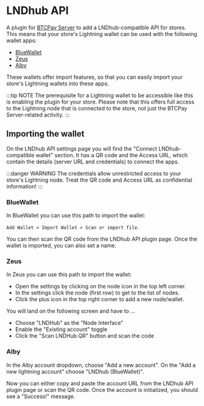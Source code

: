# LNDhub API

A plugin for [BTCPay Server](https://github.com/btcpayserver) to add a LNDhub-compatible API for stores.
This means that your store's Lightning wallet can be used with the following wallet apps:

* [BlueWallet](https://bluewallet.io/)
* [Zeus](https://zeusln.app/)
* [Alby](https://getalby.com/)

These wallets offer import features, so that you can easily import your store's Lightning wallets into these apps.

:::tip NOTE
The prerequisite for a Lightning wallet to be accessible like this is enabling the plugin for your store.
Please note that this offers full access to the Lightning node that is connected to the store, not just the BTCPay Server-related activity.
:::

## Importing the wallet

On the LNDhub API settings page you will find the "Connect LNDhub-compatible wallet" section.
It has a QR code and the Access URL, which contain the details (server URL and credentials) to connect the apps.

:::danger WARNING
The credentials allow unrestricted access to your store's Lightning node.
Treat the QR code and Access URL as confidential information!
:::

### BlueWallet

In BlueWallet you can use this path to import the wallet:

`Add Wallet > Import Wallet > Scan or import file`.

You can then scan the QR code from the LNDhub API plugin page.
Once the wallet is imported, you can also set a name.

### Zeus

In Zeus you can use this path to import the wallet:

* Open the settings by clicking on the node icon in the top left corner.
* In the settings click the node (first row) to get to the list of nodes.
* Click the plus icon in the top right corner to add a new node/wallet.

You will land on the following screen and have to …

* Choose "LNDHub" as the "Node Interface"
* Enable the "Existing account" toggle
* Click the "Scan LNDHub QR" button and scan the code

### Alby

In the Alby account dropdown, choose "Add a new account".
On the "Add a new lightning account" choose "LNDhub (BlueWallet)".

Now you can either copy and paste the account URL from the LNDhub API plugin page or scan the QR code.
Once the account is initialized, you should see a "Success!" message.
